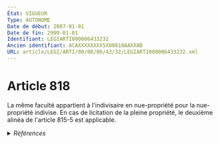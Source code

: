 ```yaml
---
État: VIGUEUR
Type: AUTONOME
Date de début: 2007-01-01
Date de fin: 2999-01-01
Identifiant: LEGIARTI000006433232
Ancien identifiant: ACAXXXXXXXX5X00818AAXXAB
URL: article/LEGI/ARTI/00/00/06/43/32/LEGIARTI000006433232.xml
---
```


<h1>Article 818</h1>

La même faculté appartient à l'indivisaire en nue-propriété pour la
nue-propriété indivise. En cas de licitation de la pleine propriété, le deuxième
alinéa de l'article 815-5 est applicable.


<details>
  <summary><em>Références</em></summary>

  <h2>Articles faisant référence à l'article</h2>
  
  <ul>
    <li>
      <a href="https://legal.tricoteuses.fr//redirection/LEGIARTI000006433218?vers=git&vers=legifrance">Code civil - article 815-5 AUTONOME MODIFIE, en vigueur du 1987-07-07 au 2007-01-01</a> CITATION cible
    </li>
    <li>
      <a href="https://legal.tricoteuses.fr//redirection/LEGIARTI000006433217?vers=git&vers=legifrance">Code civil - article 815-5 AUTONOME MODIFIE, en vigueur du 1977-07-01 au 1987-07-07</a> CITATION cible
    </li>
    <li>
      <a href="https://legal.tricoteuses.fr//redirection/LEGIARTI000006284837?vers=git&vers=legifrance">LOI n° 2006-728 du 23 juin 2006 portant réforme des successions et des libéralités - article 3 ENTIEREMENT_MODIF</a> CREATION cible
    </li>
    <li>
      <a href="https://legal.tricoteuses.fr//redirection/LEGIARTI000006284838?vers=git&vers=legifrance">LOI n° 2006-728 du 23 juin 2006 portant réforme des successions et des libéralités - article 4 ENTIEREMENT_MODIF</a> CREATION cible
    </li>
    <li>
      <a href="https://legal.tricoteuses.fr//redirection/LEGIARTI000006433219?vers=git&vers=legifrance">Code civil - article 815-5 AUTONOME VIGUEUR, en vigueur depuis le 2007-01-01</a> CITATION cible
    </li>
  </ul>
  
  <h2>Références faites par l'article</h2>
  
  <ul>
    <li>
      1985-12-23 CITATION cible <a href="https://legal.tricoteuses.fr//redirection/LEGIARTI000006283966?vers=git&vers=legifrance">Loi n° 85-1372 du 23 décembre 1985 relative à l'égalité des époux dans les régimes matrimoniaux et des parents dans la gestion des biens des enfants mineurs - article 46 AUTONOME VIGUEUR, en vigueur depuis le 1986-07-01</a>
    </li>
    <li>
      2006-06-23 CREATION source <a href="https://legal.tricoteuses.fr//redirection/LEGIARTI000006284837?vers=git&vers=legifrance">LOI n° 2006-728 du 23 juin 2006 portant réforme des successions et des libéralités - article 3 ENTIEREMENT_MODIF</a>
    </li>
    <li>
      2006-06-23 CREATION source <a href="https://legal.tricoteuses.fr//redirection/LEGIARTI000006284838?vers=git&vers=legifrance">LOI n° 2006-728 du 23 juin 2006 portant réforme des successions et des libéralités - article 4 ENTIEREMENT_MODIF</a>
    </li>
    <li>
      2999-01-01 CITATION source <a href="https://legal.tricoteuses.fr//redirection/LEGIARTI000006433217?vers=git&vers=legifrance">Code civil - article 815-5 AUTONOME MODIFIE, en vigueur du 1977-07-01 au 1987-07-07</a>
    </li>
    <li>
      2999-01-01 CITATION cible <a href="https://legal.tricoteuses.fr//redirection/LEGIARTI000006433242?vers=git&vers=legifrance">Code civil - article 819 AUTONOME VIGUEUR, en vigueur depuis le 2007-01-01</a>
    </li>
    <li>
      CODIFICATION source Loi 1803-04-19
    </li>
  </ul>
</details>
